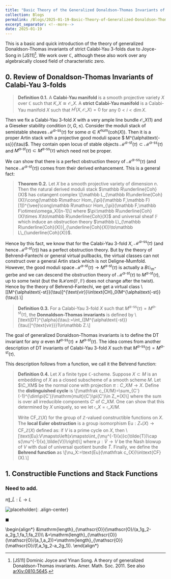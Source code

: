 ```yaml
---
title: "Basic Theory of the Generalized Donaldson-Thomas Invariants of Joyce-Song"
collection: Blogs
permalink: /Blogs/2025-01-19-Basic-Theory-of-Generalized-Donaldson-Thomas-Invariants-of-Joyce-Song
excerpt_separator: <!--more-->
date: 2025-01-19
---
```

This is a basic and quick introduction of the theory of generalized Donaldson-Thomas invariants of strict Calabi-Yau $3$-folds due to Joyce-Song
in [JS11][^1]. We work over $\mathbb C$, although these also work over any algebraically closed field of characteristic zero.

<!--more-->

## 0. Review of Donaldson-Thomas Invariants of Calabi-Yau $3$-folds

> **Definition 0.1.** A **Calabi-Yau manifold** is a smooth projective variety $X$ over $\mathbb C$ such that $K\_X\cong\mathscr O\_X$.
> A **strict Calabi-Yau manifold** is a Calabi-Yau manifold $X$ such that $H^i(X,\mathscr O\_X)=0$ for any $0<i<\dim X$.

Then we fix a Calabi-Yau $3$-fold $X$ with a very ample line bundle $\mathscr O\_X(1)$ and a Gieseker stability condition $(\tau,G,\leq)$. Consider the moduli stack of semistable sheaves $\mathcal M^{\alpha\text{-ss}}(\tau)$ for some $\alpha\in K^{\text{num}}(\text{coh}(X))$. Then it is a proper Artin stack
with a projective good moduli space $ M^{\alpha\text{-ss}}(\tau)$. They contain open locus of stable objects $\mathcal M^{\alpha\text{-st}}(\tau)\subset\mathcal M^{\alpha\text{-ss}}(\tau)$ and $M^{\alpha\text{-st}}(\tau)\subset M^{\alpha\text{-ss}}(\tau)$ which need not be proper.

We can show that there is a perfect obstruction theory of $\mathcal M^{\alpha\text{-ss}}(\tau)$ (and hence $\mathcal M^{\alpha\text{-st}}(\tau)$) comes from their derived enhancement. This is a general fact:

> **Theorem 0.2.** Let $X$ be a smooth projective variety of dimension $n$. Then the natural derived moduli stack $\mathbb R\underline{Coh}(X)$ has cotangent complex \\[\mathbb L\_{\mathbb R\underline{Coh}(X)}\cong(\mathbb R\mathscr Hom\_{\pi}(\mathbb F,\mathbb F)[1])^{\vee}\cong\mathbb R\mathscr Hom\_{\pi}(\mathbb F,\mathbb F\otimes\omega\_X)[n-1]\\]
> where $\pi:\mathbb R\underline{Coh}(X)\times X\to\mathbb R\underline{Coh}(X)$ and universal sheaf $\mathbb F$ which induce an obstruction theory $\mathbb L\_{\mathbb R\underline{Coh}(X)}|_{\underline{Coh}(X)}\to\mathbb L\_{\underline{Coh}(X)}$.

Hence by this fact, we know that for the Calabi-Yau $3$-fold $X$, $\mathcal M^{\alpha\text{-ss}}(\tau)$ (and hence $\mathcal M^{\alpha\text{-st}}(\tau)$) has
a perfect obstruction theory. But by the theory of Behrend–Fantechi or general virtual pullbacks, the virtual classes can not construct over a general Artin stack which is not Deligne-Mumfold. However, the good moduli space $\mathcal M^{\alpha\text{-st}}(\tau)\to M^{\alpha\text{-st}}(\tau)$ is actually a $B\mathbb G_m$-gerbe and we can descend the obstruction theory of $\mathcal M^{\alpha\text{-st}}(\tau)$ to $M^{\alpha\text{-st}}(\tau)$, up to some twist (but the $\mathbb R\mathscr Hom(\mathbb F,\mathbb F)$ does not change after the twist). Hence by the theory of Behrend–Fantechi, we get a virtual class 
\\[[M^{\alpha\text{-st}}(\tau)]^{\text{vir}}\in\text{CH}_0(M^{\alpha\text{-st}}(\tau)).\\]

> **Definition 0.3.** For a Calabi-Yau $3$-fold $X$ such that $M^{\alpha\text{-ss}}(\tau)=M^{\alpha\text{-st}}(\tau)$, the **Donnaldson-Thomas invariants** is defined by \\[\text{DT}^{\alpha}(\tau):=\int\_{[M^{\alpha\text{-st}}(\tau)]^{\text{vir}}}1\in\mathbb Z.\\]

The goal of generalized Donaldson-Thomas invariants is to define the DT invariant for any $\alpha$ even $M^{\alpha\text{-ss}}(\tau)\neq M^{\alpha\text{-st}}(\tau)$.
The idea comes from another description of DT invariants of Calabi-Yau $3$-fold $X$ such that $M^{\alpha\text{-ss}}(\tau)=M^{\alpha\text{-st}}(\tau)$.

This description follows from a function, we call it the Behrend function:

> **Definition 0.4.** Let $X$ a finite type $\mathbb C$-scheme. Suppose $X\subset M$ is an embedding of $X$ as a closed subscheme of a smooth scheme $M$. Let $\C_XM$ be the normal cone with projection $\pi: C\_XM\to X$. Define the **distinguished cycle** is \\[\mathfrak c\_{X/M}=\sum\_{C'}(-1)^{\dim\pi(C')}\mathrm{mult}(C')\pi(C')\in Z_*(X)\\]
> where the sum is over all irreducible components $C'$ of $C\_XM$. One can show that this determined by $X$ uniquely, so we let $\mathfrak c\_{X}=\mathfrak c\_{X/M}$.
>
> Write $\text{CF}\_{\mathbb Z}(X)$ for the group of $\mathbb Z$-valued constructible functions on $X$. The **local Euler obstruction** is a group isomorphism $\text{Eu}:Z_*(X)\to\text{CF}\_{\mathbb Z}(X)$ defined as: if $V$ is a prime cycle on $X$, then \\[\text{Eu}:V\mapsto\left(x\mapsto\int\_{\mu^{-1}(x)}c(\tilde{T})\cap s(\mu^{-1}(x),\tilde{V})\right)\\]
> where $\mu:\tilde{V}\to V$ be the Nash blowup of $V$ with dual of universal quotient bundle $\tilde{T}$. Finally, we define the **Behrend function** as
> \\[\nu_X:=\text{Eu}(\mathfrak c\_{X})\in\text{CF}(X).\\]

## 1. Constructible Functions and Stack Functions
### Need to add.
 $\pi\|\_{\widetilde{L}}: \widetilde{L}\to L$

![placeholder](/MyBlogs/my_pics/2023-01-19-1.png){: .align-center}

$\blacksquare$


<html>
<head>
  <meta charset="utf-8">
  <meta name="viewport" content="width=device-width">
  <script src="https://polyfill.io/v3/polyfill.min.js?features=es6"></script>
  <script id="MathJax-script" async
          src="https://cdn.jsdelivr.net/npm/mathjax@3/es5/tex-mml-chtml.js">
  </script>
</head>
<body>
<p>
\begin{align*}
&\mathrm{length}_{\mathscr{O}}(\mathscr{O}/(a_1g_2-a_2g_1,fa_1,fa_2))\\
&=\mathrm{length}_{\mathscr{O}}(\mathscr{O}/(a_1,a_2))+\mathrm{length}_{\mathscr{O}}(\mathscr{O}/(f,a_1g_2-a_2g_1)).
\end{align*}
</p>
</body>
</html>



[^1]: [JS11] Dominic Joyce and Yinan Song. A theory of generalized Donaldson-Thomas invariants. Amer. Math. Soc. 2011. See also [arXiv:0810.5645](https://arxiv.org/abs/0810.5645).


